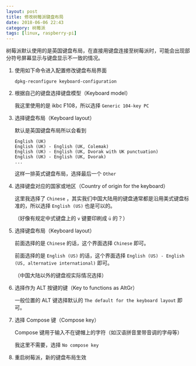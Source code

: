 ```yaml
---
layout: post
title: 修改树莓派键盘布局
date: 2018-06-06 22:43
category: 树莓派
tags: [linux, raspberry-pi]
---
```


树莓派默认使用的是英国键盘布局，在直接用键盘连接至树莓派时，可能会出现部分符号屏幕显示与键盘显示不一致的情况。

<!-- more -->

1. 使用如下命令进入配置修改键盘布局界面
    ```
    dpkg-reconfigure keyboard-configuration
    ```

2. 根据自己的键盘选择键盘模型（Keyboard model）

    我这里使用的是 ikbc F108，所以选择 ```Generic 104-key PC```

3. 选择键盘布局（Keyboard layout）
    
    默认是英国键盘布局所以会看到
    ```
    English (UK)
    English (UK) - English (UK, Colemak)
    English (UK) - English (UK, Dvorak with UK punctuation)
    English (UK) - English (UK, Dvorak)
    ...
    ```
    这样一排英式键盘布局，选择最后一个 ```Other```

4. 选择键盘对应的国家或地区（Country of origin for the keyboard）

    这里我选择了 ```Chinese``` ，其实我们中国大陆用的键盘通常都是沿用美式键盘标准的，所以选择 ```English (US)``` 也是可以的。

    （好像有规定中式键盘上的 ```v``` 键要印刷成 ```ü``` 的？）

5. 选择键盘布局（Keyboard layout）

    前面选择的是 ```Chinese``` 的话，这个界面选择 ```Chinese``` 即可。
    
    前面选择的是 ```English (US)``` 的话，这个界面选择 ```English (US) - English (US, alternative international)``` 即可。

    （中国大陆以外的键盘视实际情况选择）

6. 选择作为 ALT 按键的键（Key to functions as AltGr）

    一般位置的 ALT 键选择默认的 ```The default for the keyboard layout``` 即可。

7. 选择 Compose 键（Compose key）

    Compose 键用于输入不在键帽上的字符（如汉语拼音里带音调的字母等）
    
    我这里不需要，选择 ```No compose key```

8. 重启树莓派，新的键盘布局生效